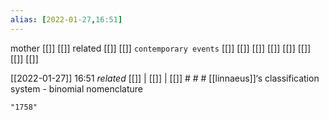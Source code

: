 ```yaml
---
alias: [2022-01-27,16:51]
---
```

 mother [[]] [[]]
 related [[]] [[]]
 `contemporary events` [[]] [[]] [[]] [[]] [[]] [[]] [[]] [[]]

[[2022-01-27]] 16:51 _related_ [[]] | [[]] | [[]] # # #
[[linnaeus]]‘s classification system - binomial nomenclature
```query
"1758"
```